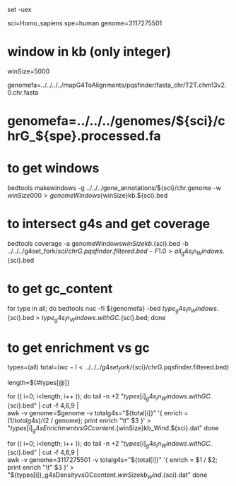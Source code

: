 set -uex

sci=Homo_sapiens
spe=human
genome=3117275501
# window in kb (only integer)
winSize=5000

genomefa=../../../../mapG4ToAlignments/pqsfinder/fasta_chr/T2T.chm13v2.0.chr.fasta
# genomefa=../../../genomes/${sci}/chrG_${spe}.processed.fa

# to get windows
bedtools makewindows -g ../../../gene_annotations/${sci}/chr.genome -w ${winSize}000 > genomeWindows${winSize}kb.${sci}.bed

# to intersect g4s and get coverage
bedtools coverage -a genomeWindows${winSize}kb.${sci}.bed -b ../../../g4set_fork/${sci}/chrG.pqsfinder.filtered.bed -F 1.0 > all_g4s_in_Windows.${sci}.bed

# to get gc_content
for type in all; do
    bedtools nuc -fi ${genomefa} -bed ${type}_g4s_in_Windows.${sci}.bed > ${type}_g4s_in_Windows.withGC.${sci}.bed; 
done

# to get enrichment vs gc
types=(all)
total=$(wc -l < ../../../g4set_fork/${sci}/chrG.pqsfinder.filtered.bed)

length=${#types[@]}

for (( i=0; i<length; i++ )); do
    tail -n +2 "${types[i]}_g4s_in_Windows.withGC.${sci}.bed" | cut -f 4,6,9 | \
    awk -v genome=$genome -v totalg4s="${total[i]}" '{ enrich = ($1 / totalg4s) / ($2 / genome); print enrich "\t" $3 }' > "${types[i]}_g4sEnrichmentvsGCcontent.${winSize}kb_Wind.${sci}.dat"
done

for (( i=0; i<length; i++ )); do
   tail -n +2 "${types[i]}_g4s_in_Windows.withGC.${sci}.bed" | cut -f 4,6,9 | \
   awk -v genome=3117275501 -v totalg4s="${total[i]}" '{ enrich = $1 / $2; print enrich "\t" $3 }' > "${types[i]}_g4sDensityvsGCcontent.${winSize}kb_Wind.${sci}.dat"
done